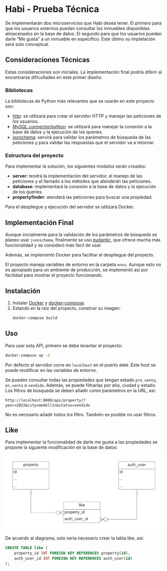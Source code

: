 # Habi - Prueba Técnica
Se implementarán dos microservicios que Habi desea tener. El primero para que los usuarios externos puedan consultar los inmuebles disponibles almacenados en la base de datos. El segundo para que los usuarios puedan darle “Me gusta” a un inmueble en específico. Este último su impletación será solo conceptual.

## Consideraciones Técnicas
Estas consideraciones son iniciales. La implementación final podría diferir al encontrarse dificultades en este primer diseño.

### Bibliotecas
La bibliotecas de Python más relevantes que se usarán en este proyecto son:
- [http](https://docs.python.org/3/library/http.html#module-http): se utilizará para crear el servidor HTTP y manejar las peticiones de los usuarios.
- [MySQL connector/python](https://dev.mysql.com/doc/connector-python/en/connector-python-introduction.html): se utilizará para manejar la conexión a la base de datos y la ejecución de los queries.
- [jsonchema](https://python-jsonschema.readthedocs.io/en/latest/): servirá para validar los parámetros de búsqueda de las peticiones y para validar las respuestas que el servidor va a retornar.

### Estructura del proyecto
Para implementar la solución, los siguientes módulos serán creados:
- **server**: tendrá la implementación del servidor, el manejo de las peticiones y el llamado a los métodos que atenderán las peticiones.
- **database**: implementará la conexión a la base de datos y la ejecución de los queries.
- **propertyfinder**: atenderá las peticiones para buscar una propiedad. 

Para el despliegue y ejecución del servidor se utilizará Docker.

## Implementación Final
Aunque inicialmente para la validación de los parámetros de búsqueda se planeo usar `jsonschema`, finalmente se uso [pydantic](https://pydantic-docs.helpmanual.io/), que ofrece mucha más funcionalidad y se consideró más fácil de usar.

Además, se implementó Docker para facilitar el despliegue del proyecto.

El proyecto maneja variables de entorno en la carpeta `envs`. Aunque esto no es apropiado para un ambiente de producción, se implementó así por facilidad para mostrar el proyecto funcionando.

## Instalación

1. Instalar [Docker](https://docs.docker.com/engine/install/) y [docker-compose](https://docs.docker.com/compose/install/).
2. Estando en la raiz del proyecto, construir su imagen:
    ```bash
    docker-compose build
    ```

## Uso
Para usar esta API, primero se debe levantar el proyecto:
```bash
docker-compose up -d
```

Por defecto el servidor corre en `localhost` en el puerto `8000`. Este host se puede modificar en las variables de entorno.

Se pueden consultar todas las propiedades que tengan estado `pre_venta`, `en_venta` o `vendido`. Además, se puede filtrarlas por año, ciudad y estado. Los filtros de búsqueda se deben añadir como parámetros en la URL, asi:
```
http://localhost:8000/api/property/?year=2022&city=medellin&status=vendido
```

No es necesario añadir todos los filtro. También es posible no usar filtros.

## Like
Para implementar la funcionalidad de darle me gusta a las propiedades se propone la siguiente modificación en la base de datos:

![like](like_diagram.png)

De acuerdo al diagrama, solo sería necesario crear la tabla like, así:

```sql
CREATE TABLE like (
    property_id INT FOREIGN KEY REFERENCES property(id),
    auth_user_id INT FOREIGN KEY REFERENCES auth_user(id)
);
```
